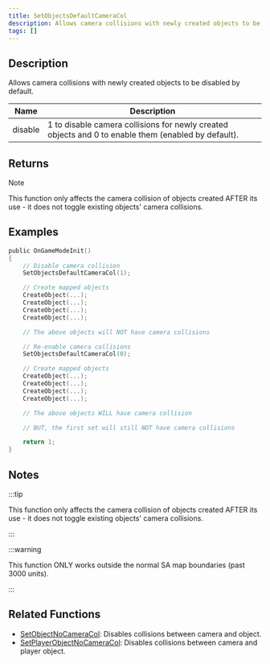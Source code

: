 ```yaml
---
title: SetObjectsDefaultCameraCol
description: Allows camera collisions with newly created objects to be disabled by default.
tags: []
---
```


<VersionWarn version='SA-MP 0.3.7' />

## Description

Allows camera collisions with newly created objects to be disabled by default.

| Name    | Description                                                                                         |
| ------- | --------------------------------------------------------------------------------------------------- |
| disable | 1 to disable camera collisions for newly created objects and 0 to enable them (enabled by default). |

## Returns

Note

This function only affects the camera collision of objects created AFTER its use - it does not toggle existing objects' camera collisions.

## Examples

```c
public OnGameModeInit()
{
    // Disable camera collision
    SetObjectsDefaultCameraCol(1);

    // Create mapped objects
    CreateObject(...);
    CreateObject(...);
    CreateObject(...);
    CreateObject(...);

    // The above objects will NOT have camera collisions

    // Re-enable camera collisions
    SetObjectsDefaultCameraCol(0);

    // Create mapped objects
    CreateObject(...);
    CreateObject(...);
    CreateObject(...);
    CreateObject(...);

    // The above objects WILL have camera collision

    // BUT, the first set will still NOT have camera collisions

    return 1;
}
```

## Notes

:::tip

This function only affects the camera collision of objects created AFTER its use - it does not toggle existing objects' camera collisions.

:::

:::warning

This function ONLY works outside the normal SA map boundaries (past 3000 units).

:::

## Related Functions

- [SetObjectNoCameraCol](SetObjectNoCameraCol): Disables collisions between camera and object.
- [SetPlayerObjectNoCameraCol](SetPlayerObjectNoCameraCol): Disables collisions between camera and player object.
